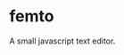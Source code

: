 femto
================================================================================

A small javascript text editor.
